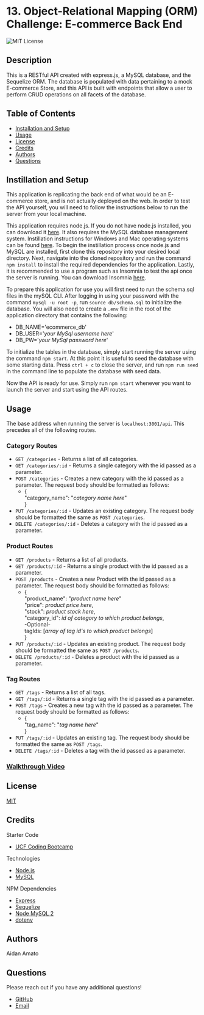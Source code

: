 # 13. Object-Relational Mapping (ORM) Challenge: E-commerce Back End

![MIT License](https://img.shields.io/badge/license-MIT-green)

## Description

This is a RESTful API created with express.js, a MySQL database, and the Sequelize ORM. The database is populated with data pertaining to a mock E-commerce Store, and this API is built with endpoints that allow a user to perform CRUD operations on all facets of the database.

## Table of Contents

* [Installation and Setup](#installation)
* [Usage](#usage)
* [License](#license)
* [Credits](#credits)
* [Authors](#authors)
* [Questions](#questions)

<a id="installation"></a>
## Instillation and Setup

This application is replicating the back end of what would be an E-commerce store, and is not actually deployed on the web. In order to test the API yourself, you will need to follow the instructions below to run the server from your local machine.

This application requires node.js. If you do not have node.js installed, you can download it [here](https://nodejs.org/en/). It also requires the MySQL database management system. Instillation instructions for Windows and Mac operating systems can be found [here](https://coding-boot-camp.github.io/full-stack/mysql/mysql-installation-guide). To begin the instillation process once node.js and MySQL are installed, first clone this repository into your desired local directory. Next, navigate into the cloned repository and run the command `npm install` to install the required dependencies for the application. Lastly, it is recommended to use a program such as Insomnia to test the api once the server is running. You can download Insomnia [here](https://insomnia.rest/download).

To prepare this application for use you will first need to run the schema.sql files in the mySQL CLI. After logging in using your password with the command `mysql -u root -p`, run `source db/schema.sql` to initialize the database. You will also need to create a `.env` file in the root of the application directory that contains the following:

* DB_NAME='ecommerce_db'
* DB_USER='*your MySql username here*'
* DB_PW='*your MySql password here*'

To initialize the tables in the database, simply start running the server using the command `npm start`. At this point it is useful to seed the database with some starting data. Press `ctrl + c` to close the server, and run `npm run seed` in the command line to populate the database with seed data.

Now the API is ready for use. Simply run `npm start` whenever you want to launch the server and start using the API routes.

## Usage

The base address when running the server is `localhost:3001/api`. This precedes all of the following routes.

### Category Routes

* `GET /categories` - Returns a list of all categories.
* `GET /categories/:id` - Returns a single category with the id passed as a parameter.
* `POST /categories` - Creates a new category with the id passed as a parameter. The request body should be formatted as follows:
  * {  
    "category_name": "*category name here*"  
  }
* `PUT /categories/:id` - Updates an existing category. The request body should be formatted the same as `POST /categories`.
* `DELETE /categories/:id` - Deletes a category with the id passed as a parameter.

### Product Routes

* `GET /products` - Returns a list of all products.
* `GET /products/:id` - Returns a single product with the id passed as a parameter.
* `POST /products` - Creates a new Product with the id passed as a parameter. The request body should be formatted as follows:
  * {  
      "product_name": "*product name here*"  
      "price": *product price here*,  
      "stock": *product stock here*,  
      "category_id": *id of category to which product belongs*,  
      -Optional-  
      tagIds: [*array of tag id's to which product belongs*]  
    }
* `PUT /products/:id` - Updates an existing product. The request body should be formatted the same as `POST /products`.
* `DELETE /products/:id` - Deletes a product with the id passed as a parameter.

### Tag Routes

* `GET /tags` - Returns a list of all tags.
* `GET /tags/:id` - Returns a single tag with the id passed as a parameter.
* `POST /tags` - Creates a new tag with the id passed as a parameter. The request body should be formatted as follows:
  * {  
    "tag_name": "*tag name here*"  
  }
* `PUT /tags/:id` - Updates an existing tag. The request body should be formatted the same as `POST /tags`.
* `DELETE /tags/:id` - Deletes a tag with the id passed as a parameter.

### [Walkthrough Video](https://watch.screencastify.com/v/ZQDiURHNmwazRrl0FlzY)

## License

[MIT](./LICENSE.txt)

## Credits

Starter Code

* [UCF Coding Bootcamp](https://github.com/coding-boot-camp/fantastic-umbrella)

Technologies

* [Node.js](https://nodejs.org/en/)
* [MySQL](https://www.mysql.com/)

NPM Dependencies

* [Express](https://www.npmjs.com/package/express)
* [Sequelize](https://sequelize.org/)
* [Node MySQL 2](https://www.npmjs.com/package/mysql2?__cf_chl_captcha_tk__=pmd_D_9ZYQ1MY_s2zyp9_cyigjzi9F6rp.HQGrKz3R3K9gA-1632161698-0-gqNtZGzNAuWjcnBszQfR)
* [dotenv](https://www.npmjs.com/package/dotenv)

## Authors

Aidan Amato

## Questions

Please reach out if you have any additional questions!

* [GitHub](https://github.com/aidanamato)
* [Email](mailto:aidanamato@comcast.net)
